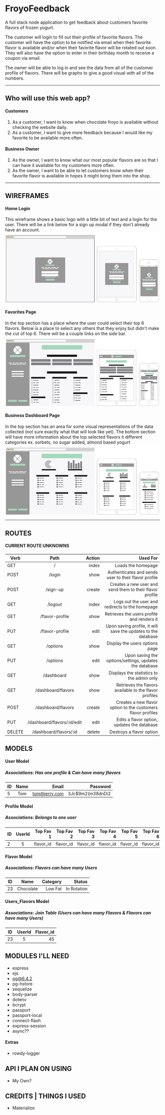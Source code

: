 # FroyoFeedback
A full stack node application to get feedback about customers favorite flavors of frozen yogurt.

The customer will login to fill out their profile of favorite flavors. The customer will have the option to be notified via email when their favorite flavor is available and/or when their favorite flavor will be rotated out soon. They will also have the option to enter in their birthday month to receive a coupon via email.

The owner will be able to log in and see the data from all of the customer profile of flavors. There will be graphs to give a good visual with all of the numbers.

***

## Who will use this web app?

#### Customers
1. As a customer, I want to know when chocolate froyo is available without checking the website daily.
2. As a customer, I want to give more feedback because I would like my favorite to be available more often.

#### Business Owner
1. As the owner, I want to know what our most popular flavors are so that I can have it available for my customers more often.
2. As the owner, I want to be able to let customers know when their favorite flavor is available in hopes it might bring them into the shop.

***

## WIREFRAMES
#### Home Login
This wireframe shows a basic logo with a little bit of text and a login for the user. There will be a link below for a sign up modal if they don't already have an account.
![alt text](/readme-images/wireframe-home-login.jpg "Home Login Wireframe")

#### Favorites Page
In the top section has a place where the user could select their top 6 flavors. Below is a place to select any others that they enjoy but didn't make the cut of top 6. There will be a couple links on the side bar.
![alt text](/readme-images/wireframe-favorites.jpg "Favorites Wireframe")

#### Business Dashboard Page
In the top section has an area for some visual representations of the data collected (not sure exactly what that will look like yet). The bottom section will have more information about the top selected flavors it different categories ex. sorbets, no sugar added, almond based yogurt
![alt text](/readme-images/wireframe-business.jpg "Business Dashboard Wireframe")

***

## ROUTES

#### CURRENT ROUTE UNKNOWNS


| Verb   | Path                        | Action | Used For |
| ------ |:---------------------------:| ------:| -------: |
| GET    | /                           | index  | Loads the homepage
| POST   | /login                      | show   | Authenticates and sends user to their flavor profile
| POST   | /sign-up                    | create | Creates a new user and send them to their flavor profile
| GET    | /logout                     | index  | Logs out the user and redirects to the homepage
| GET    | /flavor-profile             | show   | Retrieves the users profile and renders it
| PUT    | /flavor-profile             | edit   | Upon saving profile, it will save the updates to the database
| GET    | /options                    | show   | Display the users options page
| PUT    | /options                    | edit   | Upon saving the options/settings, updates the database
| GET    | /dashboard                  | show   | Displays the statistics to the admin only
| GET    | /dashboard/flavors          | show   | Retrieves the flavors available to the flavor profiles
| POST   | /dashboard/flavors          | create | Creates a new flavor option to the customers flavor profiles
| PUT    | /dashboard/flavors/:id/edit | edit   | Edits a flavor option, updates the database
| DELETE | /dashboard/flavors/:id      | delete | Destroys a flavor option


## MODELS

#### **User Model**
##### Associations: Has one profile & Can have many flavors
| ID   | Name | Email          | Password         |
| ---- |:----:| --------------:| ---------------: |
| 5    | Tom  | tom@jerry.com  | 3Jc$9m2(m38dnDi2 |

#### **Profile Model**
##### Associations: Belongs to one user
| ID   | UserId | Top Fav 1 | Top Fav 2 | Top Fav 3 | Top Fav 4 | Top Fav 5 | Top Fav 6 | Birthday | Email Notifications |
| ---- |:------:| ---------:| ---------:| ---------:| ---------:| ---------:| ---------:| --------:| -------------------:|      
| 2    | 5      | flavor_id | flavor_id | flavor_id | flavor_id | flavor_id | flavor_id | M/Year   | True or False       |


#### **Flavor Model**
##### Associations: Flavors can have many Users
| ID   | Name       | Category    | Status      |
| ---- |:----------:| ----------: | ----------: |
| 23   | Chocolate  | Low Fat     | In Rotation |

#### **Users_Flavors Model**
##### Associations: Join Table (Users can have many Flavors & Flavors can have many Users)
| ID   | UserId | Flavor_id |
| ---- |:------:| --------: |
| 23   | 5      | 45        |


## MODULES I'LL NEED
- express
- ejs
- pg@6.4.2
- pg-hstore
- sequelize
- body-parser
- dotenv
- bcrypt
- passport
- passport-local
- connect-flash
- express-session
- async??

#### Extras
- rowdy-logger

## API I PLAN ON USING
- My Own?

## CREDITS | THINGS I USED
- Materialize

